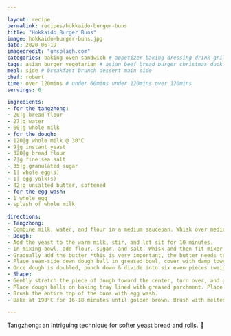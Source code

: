 ```yaml
---

layout: recipe
permalink: recipes/hokkaido-burger-buns
title: "Hokkaido Burger Buns"
image: hokkaido-burger-buns.jpg
date: 2020-06-19
imagecredit: "unsplash.com" 
categories: baking oven sandwich # appetizer baking dressing drink grill healthyish marinade oven pickling quick raw salad sandwich sauce snack soup
tags: asian burger vegetarian # asian beef bread burger christmas duck french fruit indian italian mexican nuts pasta pork poultry rice seafood thanksgiving vegetarian
meal: side # breakfast brunch dessert main side
chef: robert 
time: over 120mins # under 60mins under 120mins over 120mins
servings: 6 

ingredients:
- for the tangzhong:
- 20|g bread flour
- 27|g water
- 60|g whole milk
- for the dough:
- 120|g whole milk @ 30­°C
- 9|g instant yeast
- 320|g bread flour
- 7|g fine sea salt
- 35|g granulated sugar
- 1| whole egg(s)
- 1| egg yolk(s)
- 42|g unsalted butter, softened
- for the egg wash:
- 1 whole egg
- splash of whole milk

directions:
- Tangzhong:
- Combine milk, water, and flour in a medium saucepan. Whisk over medium heat until mashed potato texture.
- Dough:
- Add the yeast to the warm milk, stir, and let sit for 10 minutes.
- In mixing bowl, add flour, sugar, and salt. Whisk and then fit mixer with dough hook. On low speed, slowly add milk mixture and the tangzhong paste. Follow with the egg and egg yolk. Mix on medium low until thoroughly incorporated.
- Gradually add the butter *this is very important, the butter needs to be added gradually!* Let the mixer knead the dough for 5-8 minutes until smooth.
- Place seam-side down dough ball in greased bowl, cover with damp towel and place in warm area for 1.5 hours.
- Once dough is doubled, punch down & divide into six even pieces (weigh to be accurate).
- Shape: 
- Gently stretch the piece of dough toward the center, turn over, and gently pull toward you, pressing the seams further. Make a perfect, tight ball for the perfect bun.
- Place dough balls on baking tray lined with greased parchment. Place inverted baking sheet over the top to prevent drying. Let them rise for 1-2 hours.
- Brush the entire top of the buns with egg wash.
- Bake at 190°C for 16-18 minutes until golden brown. Brush with melted butter & let cool.

--- 
```

Tangzhong: an intriguing technique for softer yeast bread and rolls. 🍞
